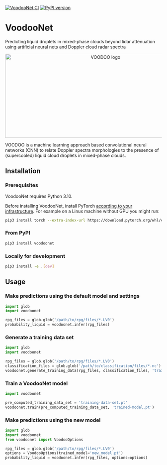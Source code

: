 [![VoodooNet CI](https://github.com/actris-cloudnet/voodoonet/actions/workflows/test.yml/badge.svg)](https://github.com/actris-cloudnet/voodoonet/actions/workflows/test.yml)
[![PyPI version](https://badge.fury.io/py/voodoonet.svg)](https://badge.fury.io/py/voodoonet)

# VoodooNet

Predicting liquid droplets in mixed-phase clouds beyond lidar attenuation using artificial neural nets and Doppler cloud radar spectra

<div align="center">
  <a href="https://github.com/actris-cloudnet/voodoonet">
    <img src="https://raw.githubusercontent.com/actris-cloudnet/voodoonet/main/voodoonet/img/voodoo_logo.png" alt="VOODOO logo" width="630" height="270">
  </a>
</div>

VOODOO is a machine learning approach based convolutional neural networks (CNN) to relate Doppler spectra morphologies to the presence of (supercooled) liquid cloud droplets in mixed-phase clouds.

## Installation

### Prerequisites

VoodooNet requires Python 3.10.

Before installing VoodooNet, install PyTorch [according to your infrastructure](https://pytorch.org/get-started/locally/). For example on a Linux machine without GPU you might run:

```sh
pip3 install torch --extra-index-url https://download.pytorch.org/whl/cpu
```

### From PyPI

```sh
pip3 install voodoonet
```

### Locally for development

```sh
pip3 install -e .[dev]
```

## Usage

### Make predictions using the default model and settings

```python
import glob
import voodoonet

rpg_files = glob.glob('/path/to/rpg/files/*.LV0')
probability_liquid = voodoonet.infer(rpg_files)
```

### Generate a training data set

```python
import glob
import voodoonet

rpg_files = glob.glob('/path/to/rpg/files/*.LV0')
classification_files = glob.glob('/path/to/classification/files/*.nc')
voodoonet.generate_training_data(rpg_files, classification_files, 'training-data-set.pt')
```

### Train a VoodooNet model

```python
import voodoonet

pre_computed_training_data_set = 'training-data-set.pt'
voodoonet.train(pre_computed_training_data_set, 'trained-model.pt')
```

### Make predictions using the new model

```python
import glob
import voodoonet
from voodoonet import VoodooOptions

rpg_files = glob.glob('/path/to/rpg/files/*.LV0')
options = VoodooOptions(trained_model='new_model.pt')
probability_liquid = voodoonet.infer(rpg_files, options=options)
```
